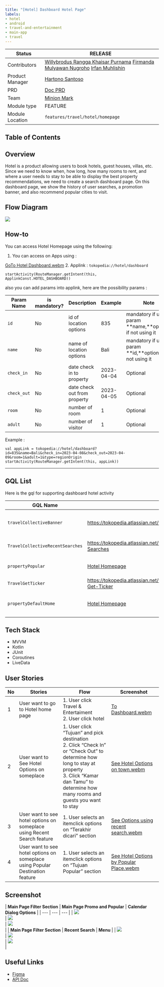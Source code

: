 ```yaml
---
title: "[Hotel] Dashboard Hotel Page"
labels:
- hotel
- android
- travel-and-entertainment
- main-app
- travel
---
```



| **Status** |  <!--start status:GREEN-->RELEASE<!--end status-->  |
| --- | --- |
| Contributors | [Willybrodus Rangga Khaisar Purnama](https://tokopedia.atlassian.net/wiki/people/62cb5c393d382dfc9c5f11d2?ref=confluence) [Firmanda Mulyawan Nugroho](https://tokopedia.atlassian.net/wiki/people/5d91c148fdfa560dcc3a040f?ref=confluence) [Irfan Muhlishin](https://tokopedia.atlassian.net/wiki/people/5bfe19e5128c7106f57662cc?ref=confluence)  |
| Product Manager | [Hartono Santoso](https://tokopedia.atlassian.net/wiki/people/5c6f1fc4017b4a53c68aa479?ref=confluence)  |
| PRD | [Doc PRD](/wiki/spaces/TR/pages/1277702387/Hotel+-+Search+by+Map) |
| Team | [Minion Mark](https://tokopedia.atlassian.net/people/team/54372146-8afa-46e4-8de3-783c53a0cc3b)  |
| Module type | <!--start status:RED-->FEATURE<!--end status--> |
| Module Location | `features/travel/hotel/homepage` |

## Table of Contents

<!--toc-->

## Overview

Hotel is a product allowing users to book hotels, guest houses, villas, etc. Since we need to know when, how long, how many rooms to rent, and where a user needs to stay to be able to display the best property recommendations, we need to create a search dashboard page. On this dashboard page, we show the history of user searches, a promotion banner, and also recommend popular cities to visit.



## Flow Diagram

![](res/Hotel-Home-Page.png)

## How-to

You can access Hotel Homepage using the following:

1. You can access on Apps using :   


[GoTo Hotel Dashboard.webm](/wiki/download/attachments/2204565505/GoTo%20Hotel%20Dashboard.webm?version=1&modificationDate=1680510037438&cacheVersion=1&api=v2)
2. Applink : `tokopedia://hotel/dashboard`



```
startActivity(RouteManager.getIntent(this, ApplinkConst.HOTEL_DASHBOARD))
```

also you can add params into applink, here are the possibility params :



| **Param Name** | **is mandatory?** | **Description** | **Example** | **Note** |
| --- | --- | --- | --- | --- |
| `id` | No | id of location options | 835 | mandatory if using param <br/>**name,**optional if not using it<br/> |
| `name` | No | name of location options | Bali | mandatory if using param <br/>**id,**optional if not using it<br/> |
| `check_in` | No | date check in to property | 2023-04-04 | Optional |
| `check_out` | No | date check out from property | 2023-04-05 | Optional |
| `room` | No | number of room | 1 | Optional |
| `adult` | No | number of visitor | 1 | Optional |

Example : 



```
val appLink = tokopedia://hotel/dashboard?id=835&name=Bali&check_in=2023-04-08&check_out=2023-04-09&room=1&adult=1&type=regionOrigin
startActivity(RouteManager.getIntent(this, appLink))
```



---

## GQL List

Here is the gql for supporting dashboard hotel activity



| **GQL Name** | **Documentation** | **Description** |
| --- | --- | --- |
| `travelCollectiveBanner` | <https://tokopedia.atlassian.net/wiki/spaces/TR/pages/518979745/Subhomepage+API#Banner>  | Get list of Banner<br/> Promo for Hotel |
| `TravelCollectiveRecentSearches` | <https://tokopedia.atlassian.net/wiki/spaces/TR/pages/518979745/Subhomepage+API#Recent-Searches>  | Get list of Recent Search |
| `propertyPopular` | [Hotel Homepage](/wiki/spaces/TR/pages/838631425/Hotel+Homepage#HotelHomepage-PopularDestination)  | Get List of Popular Destination |
| `TravelGetTicker` | <https://tokopedia.atlassian.net/wiki/spaces/TR/pages/518979745/Subhomepage+API#Travel-Get-Ticker>  | Get Ticker |
| `propertyDefaultHome` | [Hotel Homepage](/wiki/spaces/TR/pages/838631425/Hotel+Homepage#HotelHomepage-DefaultHomePageParameter)  | Get Default Option on Hotel Dashboard<br/> |

## Tech Stack

- MVVM
- Kotlin
- JUnit
- Coroutines
- LiveData

## User Stories



| **No** | **Stories** | **Flow** | **Screenshot** |
| --- | --- | --- | --- |
| 1 | User want to go to Hotel home page | 1. User click Travel & Entertaiment<br/>2. User click hotel<br/> | [To Dashboard.webm](/wiki/download/attachments/2204565505/To%20Dashboard.webm?version=1&modificationDate=1680574058672&cacheVersion=1&api=v2&width=340)<br/> |
| 2 | User want to See Hotel Options on someplace | 1. User click “Tujuan” and pick destination<br/>2. Click “Check In” or “Check Out” to determine how long to stay at property<br/>3. Click “Kamar dan Tamu” to determine how many rooms and guests you want to stay<br/> | [See Hotel Options on town.webm](/wiki/download/attachments/2204565505/See%20Hotel%20Options%20on%20town.webm?version=1&modificationDate=1680574376894&cacheVersion=1&api=v2)<br/> |
| 3 | User want to see hotel options on someplace using Recent Search feature | 1. User selects an itemclick options on “Terakhir dicari” section<br/> | [See Options using recent search.webm](/wiki/download/attachments/2204565505/See%20Options%20using%20recent%20search.webm?version=2&modificationDate=1680574620850&cacheVersion=1&api=v2)<br/> |
| 4 | User want to see hotel options on someplace using Popular Destination feature | 1. User selects an itemclick options on “Tujuan Popular” section<br/> | [See Hotel Options by Popular Place.webm](/wiki/download/attachments/2204565505/See%20Hotel%20Options%20by%20Popular%20Place.webm?version=1&modificationDate=1680574697899&cacheVersion=1&api=v2)<br/> |

## Screenshot



| **Main Page Filter Section** | **Main Page
 Promo and Popular** | **Calendar Dialog Options** |
| --- | --- | --- |
| ![](res/Hotel-Main-Page.png)<br/> | ![](res/Hotel-Promotion-And-Popular-City.png)<br/> | ![](res/Hotel-Calendar-Page.png)<br/> |
| **Main Page Filter Section** | **Recent Search** | **Menu** |
| ![](res/Hotel-Options-Room-And-Guest.png)<br/> | ![](res/Last-Search.png)<br/> | ![](res/Menu.png)<br/> |

## Useful Links

- [Figma](https://www.figma.com/file/PxEOtpZawpxhw73GqerP5B/%5BUI---M---HOTEL%5D-All-Screens?node-id=0-4333&t=LITRze4NpUN18RWb-0)
- [API Doc](/wiki/spaces/TR/pages/838631425/Hotel+Homepage#HotelHomepage-DefaultHomePageParameter)
